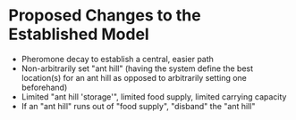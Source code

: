 # Proposed Changes to the Established Model

- Pheromone decay to establish a central, easier path
- Non-arbitrarily set "ant hill" (having the system define the best location(s) for an ant hill as opposed to arbitrarily setting one beforehand)
- Limited "ant hill 'storage'", limited food supply, limited carrying capacity
- If an "ant hill" runs out of "food supply", "disband" the "ant hill"